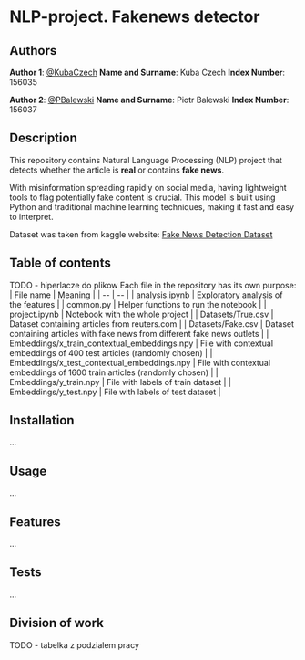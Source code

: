 # NLP-project. Fakenews detector

## Authors
**Author 1**: [@KubaCzech](https://github.com/KubaCzech)
**Name and Surname**: Kuba Czech
**Index Number**: 156035

**Author 2**: [@PBalewski](https://github.com/PBalewski)
**Name and Surname**: Piotr Balewski
**Index Number**: 156037

## Description
This repository contains Natural Language Processing (NLP) project that detects whether the article is **real** or contains **fake news**. 

With misinformation spreading rapidly on social media, having lightweight tools to flag potentially fake content is crucial. This model is built using Python and traditional machine learning techniques, making it fast and easy to interpret.

Dataset was taken from kaggle website: [Fake News Detection Dataset](https://www.kaggle.com/datasets/emineyetm/fake-news-detection-datasets/data?select=News+_dataset)

## Table of contents
TODO - hiperlacze do plikow
Each file in the repository has its own purpose:
| File name | Meaning |
| -- | -- |
| analysis.ipynb | Exploratory analysis of the features |
| common.py | Helper functions to run the notebook |
| project.ipynb | Notebook with the whole project |
| Datasets/True.csv | Dataset containing articles from reuters.com |
| Datasets/Fake.csv | Dataset containing articles with fake news from different fake news outlets |
| Embeddings/x_train_contextual_embeddings.npy | File with contextual embeddings of 400 test articles (randomly chosen) |
| Embeddings/x_test_contextual_embeddings.npy | File with contextual embeddings of 1600 train articles (randomly chosen) |
| Embeddings/y_train.npy | File with labels of train dataset |
| Embeddings/y_test.npy | File with labels of test dataset |

## Installation
...

## Usage
...

## Features
...

## Tests
...

## Division of work
TODO - tabelka z podzialem pracy
